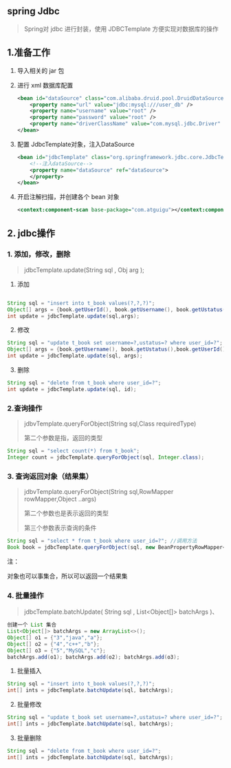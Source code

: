 ## spring Jdbc

> Spring对 jdbc 进行封装，使用 JDBCTemplate 方便实现对数据库的操作

## 1.准备工作

1. 导入相关的 jar 包

2. 进行 xml 数据库配置

   ```xml
   <bean id="dataSource" class="com.alibaba.druid.pool.DruidDataSource" destroy-method="close"> 
       <property name="url" value="jdbc:mysql:///user_db" /> 
       <property name="username" value="root" /> 
       <property name="password" value="root" /> 
       <property name="driverClassName" value="com.mysql.jdbc.Driver" /> 
   </bean>
   ```

3. 配置 JdbcTemplate对象，注入DataSource

   ```xml
   <bean id="jdbcTemplate" class="org.springframework.jdbc.core.JdbcTemplate"> 
       <!--注入dataSource-->
       <property name="dataSource" ref="dataSource">
       </property>
   </bean>
   ```

4. 开启注解扫描，并创建各个 bean 对象

   ```xml
   <context:component-scan base-package="com.atguigu"></context:component-scan>
   ```

## 2. jdbc操作

### 1. 添加，修改，删除

> jdbcTemplate.update(String sql , Obj  arg );

1. 添加

```java

String sql = "insert into t_book values(?,?,?)";
Object[] args = {book.getUserId(), book.getUsername(), book.getUstatus()};
int update = jdbcTemplate.update(sql,args);
```

2. 修改

```java
String sql = "update t_book set username=?,ustatus=? where user_id=?";
Object[] args = {book.getUsername(), book.getUstatus(),book.getUserId()}; 
int update = jdbcTemplate.update(sql, args);
```

3. 删除

```java
String sql = "delete from t_book where user_id=?"; 
int update = jdbcTemplate.update(sql, id); 
```

### 2.查询操作

>  jdbvTemplate.queryForObject(String sql,Class<T> requiredType)
>
> 第二个参数是指，返回的类型

```java
String sql = "select count(*) from t_book"; 
Integer count = jdbcTemplate.queryForObject(sql, Integer.class);
```

### 3. 查询返回对象（结果集）

>  jdbvTemplate.queryForObject(String sql,RowMapper<T> rowMapper,Object ..args)
>
> 第二个参数也是表示返回的类型
>
> 第三个参数表示查询的条件

```java
String sql = "select * from t_book where user_id=?"; //调用方法
Book book = jdbcTemplate.queryForObject(sql, new BeanPropertyRowMapper<Book>(Book.class), id);
```

注：

对象也可以事集合，所以可以返回一个结果集

### 4. 批量操作

> jdbcTemplate.batchUpdate( String sql , List<Object[]> batchArgs )、

```java
创建一个 List 集合
List<Object[]> batchArgs = new ArrayList<>(); 
Object[] o1 = {"3","java","a"}; 
Object[] o2 = {"4","c++","b"};
Object[] o3 = {"5","MySQL","c"}; 
batchArgs.add(o1); batchArgs.add(o2); batchArgs.add(o3);
```



1. 批量插入

```java
String sql = "insert into t_book values(?,?,?)"; 
int[] ints = jdbcTemplate.batchUpdate(sql, batchArgs);
```

2. 批量修改

```java
String sql = "update t_book set username=?,ustatus=? where user_id=?"; 
int[] ints = jdbcTemplate.batchUpdate(sql, batchArgs); 
```

3. 批量删除

```java
String sql = "delete from t_book where user_id=?"; 
int[] ints = jdbcTemplate.batchUpdate(sql, batchArgs);
```



